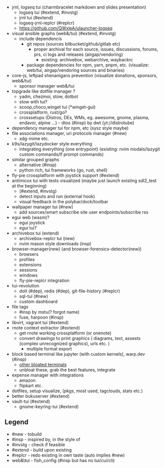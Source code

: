 - jrnl, logseq tui (charmbracelet markdown and slides presentation)
	- logseq tui (#extend, #invstg)
	- jrnl tui (#extend)
	- logseq-jrnl-replcr (#replcr)
	- https://github.com/QWxleA/ulauncher-logseq
- visual ansible graphs (web&/tui) (#extend, #invstg)
  - include dependencis
     - git repos (sources bitbucket/github/gitlab etc)
        - proper archival for each source, issues, discussions, forums, prs, ci logs and releases (airgap/vendoring)
          - existing: archivebox, webarchive, waybackrc
     - package dependencies for npm, yarn, pnpm, etc. (visualize: web/tui, airgap/vendoring sources and binaries)
- core-js, leftpad shenanigans prevention (visualize donations, sponsors, web&/tui)
	- sponsor manager web&/tui
- topgrade like dotfile manager ?
  - yadm, chezmoi, stow, dotbot
  - stow with tui?
  - scoop,choco,winget tui (*winget-gui)
  - crossplatform, rust/go?
  - crosssetups (Distros, DEs, WMs, eg. awesome, gnome, plasma, endavor, alpine ...)
		- dtos (#insp) by dwt (yt://distrotube)
- dependency manager tui for npm, etc (sysz style maybe)
- file associations manager, uri protocols manager (#new)
	- xdg-mime etc.
- k9s/lazygit/lazydocker style everything
  - integrating everything (one entrypoint) (existing: nvim modals/lazygit custom commands/lf prompt commands)
- similar grouped graphs
	- alternative (#insp)
	- python rich, tui frameworks (go, rust, shell)
- fly-pie crossplatform with joystick support (#extend)
- antimicox tui with tests visualized (maybe just launch existing sdl2_test at the beginning)
	- (#extend, #invstg)
	- detect inputs and run (external hook)
	- visual feedback in the polybar/dock/toolbar
- wallpaper manager tui (#new)
	- add sources/smart subscribe site user endpoints/subscribe rss
- egui web (wasm)?
	- egui joystick
	- egui tui?
- archivebox tui (extend)
	- archivebox-replcr tui (new)
	- nvim mason style downloads (insp)
- browser-manager(new) (and browser-forensics-detector(new))
	- browsers
	- profiles
	- extensions
	- sessions
	- windows
	- fly-pie-replcr integration
- tui-revolution
	- dolt (#dep), redis (#dep), git-file-history (#replcr)
	- sql-tui (#new)
	- custom dashboard
- file tags
	- #insp by mstu(? forgot name)
	- fuse, harpoon (#insp)
- libvirt, vagrant tui (#extend)
- rnote context extractor (#extend)
	- get rnote working crossplatform (or onenote)
	- convert drawings to print graphics (
			diagrams, text, assests (complex unrecognized graphics), urls etc.
		)
		- multiple format export
- block based terminal like jupyter (with custom kernels), warp.dev (#insp)
	- [other bloated terminals](https://blog.alyssaholland.me/7-terminal-tools-and-emulators-to-boost-development-productivity#heading-2-warp)
	- unbloat these, grab the best features, integrate
- expense manager with integrations
	- amazon
	- flipkart etc.
- dotfiles, setup visualize, (pkgs, most used, tagclouds, stats etc.)
- better bukuserver (#extend)
- vault-tui (#extend)
	- gnome-keyring-tui (#extend)

## Legend

- #new 			- tobuild
- #insp 		- inspired by, in the style of
- #invstg		- check if feasible
- #extend		- build upon existing
- #replcr		- redo existing in own taste (auto implies #new)
- web&\tui	- fish_config (#insp but has no tui/cui/cli)
